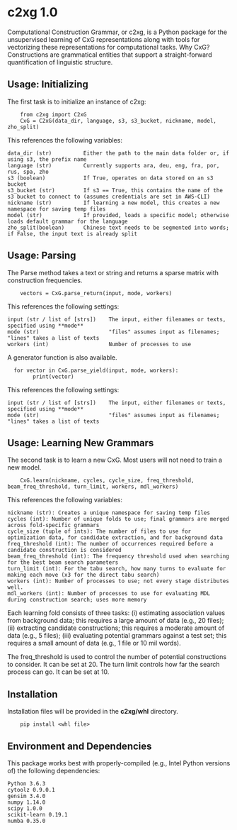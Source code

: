 c2xg 1.0
=============

Computational Construction Grammar, or c2xg, is a Python package for the unsupervised learning of CxG representations along with tools for vectorizing these representations for computational tasks. Why CxG? Constructions are grammatical entities that support a straight-forward quantification of linguistic structure.

Usage: Initializing
---------------------

The first task is to initialize an instance of c2xg:

		from c2xg import C2xG
		CxG = C2xG(data_dir, language, s3, s3_bucket, nickname, model, zho_split)
	
This references the following variables:

	data_dir (str)	 		Either the path to the main data folder or, if using s3, the prefix name
	language (str)	 		Currently supports ara, deu, eng, fra, por, rus, spa, zho
	s3 (boolean)	 		If True, operates on data stored on an s3 bucket
	s3_bucket (str)	 		If s3 == True, this contains the name of the s3 bucket to connect to (assumes credentials are set in AWS-CLI)
	nickname (str)	 		If learning a new model, this creates a new namespace for saving temp files
	model (str)			 	If provided, loads a specific model; otherwise loads default grammar for the language
	zho_split(boolean)	 	Chinese text needs to be segmented into words; if False, the input text is already split
		
Usage: Parsing
---------------

The Parse method takes a text or string and returns a sparse matrix with construction frequencies.

		vectors = CxG.parse_return(input, mode, workers)
		
This references the following settings:
	
	input (str / list of [strs])	The input, either filenames or texts, specified using **mode**
	mode (str)						"files" assumes input as filenames; "lines" takes a list of texts
	workers (int)					Number of processes to use
	
A generator function is also available.

      for vector in CxG.parse_yield(input, mode, workers):
            print(vector)
    
This references the following settings:

    input (str / list of [strs])	The input, either filenames or texts, specified using **mode**
	mode (str)						"files" assumes input as filenames; "lines" takes a list of texts

Usage: Learning New Grammars
-----------------------------
The second task is to learn a new CxG. Most users will not need to train a new model.

		CxG.learn(nickname, cycles, cycle_size, freq_threshold, beam_freq_threshold, turn_limit, workers, mdl_workers)
	
This references the following variables:

	nickname (str): Creates a unique namespace for saving temp files
	cycles (int): Number of unique folds to use; final grammars are merged across fold-specific grammars
	cycle_size (tuple of ints): The number of files to use for optimization data, for candidate extraction, and for background data
	freq_threshold (int): The number of occurrences required before a candidate construction is considered
	beam_freq_threshold (int): The frequency threshold used when searching for the best beam search parameters
	turn_limit (int): For the tabu search, how many turns to evaluate for making each move (x3 for the direct tabu search)
	workers (int): Number of processes to use; not every stage distributes well.
	mdl_workers (int): Number of processes to use for evaluating MDL during construction search; uses more memory

Each learning fold consists of three tasks: (i) estimating association values from background data; this requires a large amount of data (e.g., 20 files); (ii) extracting candidate constructions; this requires a moderate amount of data (e.g., 5 files); (iii) evaluating potential grammars against a test set; this requires a small amount of data (e.g., 1 file or 10 mil words).

The freq_threshold is used to control the number of potential constructions to consider. It can be set at 20. The turn limit controls how far the search process can go. It can be set at 10.

Installation
--------------

Installation files will be provided in the **c2xg/whl** directory.

		pip install <whl file>
		

Environment and Dependencies
----------------------------------

This package works best with properly-compiled (e.g., Intel Python versions of) the following dependencies:
		
	Python 3.6.3
	cytoolz 0.9.0.1
	gensim 3.4.0
	numpy 1.14.0
	scipy 1.0.0
	scikit-learn 0.19.1
	numba 0.35.0